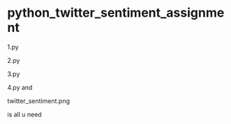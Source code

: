 # python_twitter_sentiment_assignment

1.py 

2.py 

3.py 

4.py and 

twitter_sentiment.png 

is all u need
